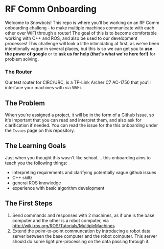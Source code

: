 # RF Comm Onboarding

Welcome to Snowbots! This repo is where you'll be working on an RF Comm onboarding challeng - to make multiple machines communicate with each other over WiFI through a router! The goal of this is to become comfortable working with C++ and ROS, and also be used to our development processes! This challenge will look a little intimidating at first, as we've been intentionally vague in several places, but this is so we can get you to **use the power of google** or to **ask us for help (that's what we're here for!)** for problem solving.

### The Router
Our test router for CIRC/URC, is a TP-Link Archer C7 AC-1750 that you'll interface your machines with via WiFi.

## The Problem
When you're assigned a project, it will be in the form of a Github Issue, so it's important that you can read and interpret them, and also ask for clarification if needed. You can read the issue for the this onboarding under the `Issues` page on this repository.

## The Learning Goals
Just when you thought this wasn't like school.... this onboarding aims to teach you the following things:
- interpreting requirements and clarifying potentially vague github issues
- C++ skillz
- general ROS knowledge
- experience with basic algorithm development

## The First Steps
1. Send commands and responses with 2 machines, as if one is the base computer and the other is a robot computer, via http://wiki.ros.org/ROS/Tutorials/MultipleMachines
2. Extend the poinr-to-point communcation by introducing a robot data server between the base computer and the robot computer. This server should do some light pre-processing on the data passing through it.
